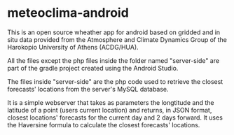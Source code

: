 # meteoclima-android

This is an open source wheather app for android based on gridded and in situ data provided from the Atmosphere and Climate Dynamics Group of the Harokopio University of Athens (ACDG/HUA).

All the files except the php files inside the folder named "server-side" are part of the gradle project created using the Android Studio.

The files inside "server-side" are the php code used to retrieve the closest forecasts' locations from the server's MySQL database.

It is a simple webserver that takes as parameters the longtitude and the latitude of a point (users current location) and returns, in JSON format, closest locations' forecasts for the current day and 2 days forward. It uses the Haversine formula to calculate the closest forecasts' locations.
